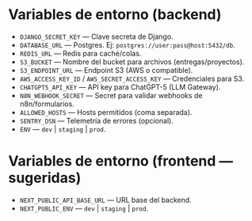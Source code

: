 # Variables de entorno (backend)

- `DJANGO_SECRET_KEY` — Clave secreta de Django.
- `DATABASE_URL` — Postgres. Ej: `postgres://user:pass@host:5432/db`.
- `REDIS_URL` — Redis para caché/colas.
- `S3_BUCKET` — Nombre del bucket para archivos (entregas/proyectos).
- `S3_ENDPOINT_URL` — Endpoint S3 (AWS o compatible).
- `AWS_ACCESS_KEY_ID` / `AWS_SECRET_ACCESS_KEY` — Credenciales para S3.
- `CHATGPT5_API_KEY` — API key para ChatGPT-5 (LLM Gateway).
- `N8N_WEBHOOK_SECRET` — Secret para validar webhooks de n8n/formularios.
- `ALLOWED_HOSTS` — Hosts permitidos (coma separada).
- `SENTRY_DSN` — Telemetría de errores (opcional).
- `ENV` — `dev` | `staging` | `prod`.

# Variables de entorno (frontend — sugeridas)
- `NEXT_PUBLIC_API_BASE_URL` — URL base del backend.
- `NEXT_PUBLIC_ENV` — `dev` | `staging` | `prod`.

